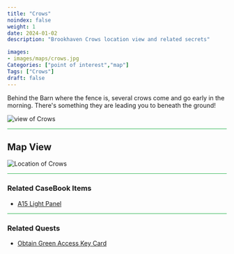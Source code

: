 ```yaml
---
title: "Crows"
noindex: false
weight: 1
date: 2024-01-02
description: "Brookhaven Crows location view and related secrets"

images:
- images/maps/crows.jpg
Categories: ["point of interest","map"]
Tags: ["Crows"]
draft: false
--- 
```


Behind the Barn where the fence is, several crows come and go early in the morning. There's something they are leading you to beneath the ground!

![view of Crows](/images/maps/crows.jpg)

<hr style="background-color: #28b44c" size=8>

## Map View

![Location of Crows](/images/maps/crows.png)

<hr style="background-color: #28b44c" size=8>

### Related CaseBook Items

- [A15 Light Panel](/casebook/light_panel/#a15)

<hr style="background-color: #28b44c" size=8>

### Related Quests

- [Obtain Green Access Key Card](/lore/special_tools/green_key_card)